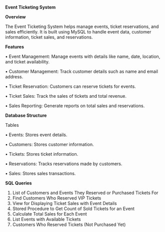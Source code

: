 **Event Ticketing System**

**Overview**


The Event Ticketing System helps manage events, ticket reservations, and sales efficiently. It is built using MySQL to handle event data, customer information, ticket sales, and reservations.


**Features**

•	Event Management: Manage events with details like name, date, location, and ticket availability.

•	Customer Management: Track customer details such as name and email address.

•	Ticket Reservation: Customers can reserve tickets for events.

•	Ticket Sales: Track the sales of tickets and total revenue.

•	Sales Reporting: Generate reports on total sales and reservations.


**Database Structure**

Tables

•	Events: Stores event details.

•	Customers: Stores customer information.

•	Tickets: Stores ticket information.

•	Reservations: Tracks reservations made by customers.

•	Sales: Stores sales transactions.


**SQL Queries**
1. List of Customers and Events They Reserved or Purchased Tickets For
2. Find Customers Who Reserved VIP Tickets
3. View for Displaying Ticket Sales with Event Details
4. Stored Procedure to Get Count of Sold Tickets for an Event
5. Calculate Total Sales for Each Event
6. List Events with Available Tickets
7. Customers Who Reserved Tickets (Not Purchased Yet)
